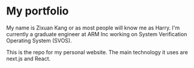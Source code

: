 # My portfolio

My name is Zixuan Kang or as most people will know me as Harry. I'm currently a graduate engineer at ARM Inc working on System Verification Operating System (SVOS).

This is the repo for my personal website. The main technology it uses are next.js and React.

